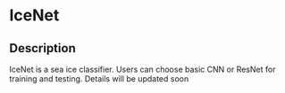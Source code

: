 # IceNet

 ## Description
IceNet is a sea ice classifier. Users can choose basic CNN or ResNet for training and testing.
Details will be updated soon
